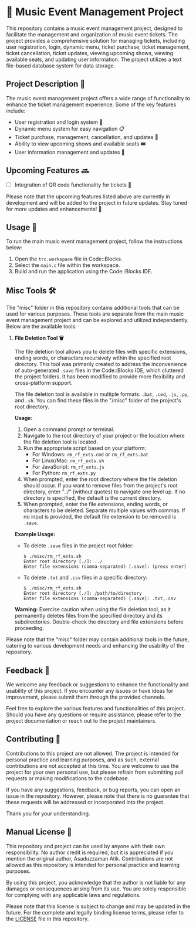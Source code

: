 # 🎵 Music Event Management Project

This repository contains a music event management project, designed to facilitate the management and organization of music event tickets. The project provides a comprehensive solution for managing tickets, including user registration, login, dynamic menu, ticket purchase, ticket management, ticket cancellation, ticket updates, viewing upcoming shows, viewing available seats, and updating user information. The project utilizes a text file-based database system for data storage.

## Project Description 📝

The music event management project offers a wide range of functionality to enhance the ticket management experience. Some of the key features include:

- User registration and login system 👥
- Dynamic menu system for easy navigation 📋
- Ticket purchase, management, cancellation, and updates 🎫
- Ability to view upcoming shows and available seats 🎟️
- User information management and updates 📄

## Upcoming Features 🔜

- [ ] Integration of QR code functionality for tickets 📱

Please note that the upcoming features listed above are currently in development and will be added to the project in future updates. Stay tuned for more updates and enhancements! 🚀

## Usage 🚀

To run the main music event management project, follow the instructions below:

1. Open the `trc.workspace` file in Code::Blocks.
2. Select the `main.c` file within the workspace.
3. Build and run the application using the Code::Blocks IDE.

## Misc Tools 🛠️

The "misc" folder in this repository contains additional tools that can be used for various purposes. These tools are separate from the main music event management project and can be explored and utilized independently. Below are the available tools:

1. **File Deletion Tool 🗑️**

   The file deletion tool allows you to delete files with specific extensions, ending words, or characters recursively within the specified root directory. This tool was primarily created to address the inconvenience of auto-generated `.save` files in the Code::Blocks IDE, which cluttered the project folders. It has been modified to provide more flexibility and cross-platform support.

   The file deletion tool is available in multiple formats: `.bat`, `.cmd`, `.js`, `.py`, and `.sh`. You can find these files in the "/misc" folder of the project's root directory.

   **Usage:**

   1. Open a command prompt or terminal.
   2. Navigate to the root directory of your project or the location where the file deletion tool is located.
   3. Run the appropriate script based on your platform:
      - For Windows: `rm_rf_exts.cmd` or `rm_rf_exts.bat`
      - For Linux/Mac: `rm_rf_exts.sh`
      - For JavaScript: `rm_rf_exts.js`
      - For Python: `rm_rf_exts.py`
   4. When prompted, enter the root directory where the file deletion should occur. If you want to remove files from the project's root directory, enter "../" (without quotes) to navigate one level up. If no directory is specified, the default is the current directory.
   5. When prompted, enter the file extensions, ending words, or characters to be deleted. Separate multiple values with commas. If no input is provided, the default file extension to be removed is `.save`.

   **Example Usage:**

   - To delete `.save` files in the project root folder:

     ```console
     $ ./misc/rm_rf_exts.sh
	 Enter root directory [./]: ../
	 Enter file extensions (comma-separated) [.save]: (press enter)
     ```

   - To delete `.txt` and `.csv` files in a specific directory:
     ```console
     $ ./misc/rm_rf_exts.sh
	 Enter root directory [./]: /path/to/directory
	 Enter file extensions (comma-separated) [.save]: .txt,.csv
     ```

   **Warning:** Exercise caution when using the file deletion tool, as it permanently deletes files from the specified directory and its subdirectories. Double-check the directory and file extensions before proceeding.

Please note that the "misc" folder may contain additional tools in the future, catering to various development needs and enhancing the usability of the repository.

## Feedback 📢

We welcome any feedback or suggestions to enhance the functionality and usability of this project. If you encounter any issues or have ideas for improvement, please submit them through the provided channels.

Feel free to explore the various features and functionalities of this project. Should you have any questions or require assistance, please refer to the project documentation or reach out to the project maintainers.

## Contributing 🤝

Contributions to this project are not allowed. The project is intended for personal practice and learning purposes, and as such, external contributions are not accepted at this time. You are welcome to use the project for your own personal use, but please refrain from submitting pull requests or making modifications to the codebase.

If you have any suggestions, feedback, or bug reports, you can open an issue in the repository. However, please note that there is no guarantee that these requests will be addressed or incorporated into the project.

Thank you for your understanding.

## Manual License 📜

This repository and project can be used by anyone with their own responsibility. No author credit is required, but it is appreciated if you mention the original author, Asaduzzaman Atik. Contributions are not allowed as this repository is intended for personal practice and learning purposes.

By using this project, you acknowledge that the author is not liable for any damages or consequences arising from its use. You are solely responsible for complying with any applicable laws and regulations.

Please note that this license is subject to change and may be updated in the future. For the complete and legally binding license terms, please refer to the [LICENSE](LICENSE) file in this repository.
